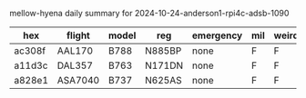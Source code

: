 mellow-hyena daily summary for 2024-10-24-anderson1-rpi4c-adsb-1090

|hex|flight|model|reg|emergency|mil|weirdo|
|--|--|--|--|--|--|--|
|ac308f|AAL170|B788|N885BP|none|F|F|
|a11d3c|DAL357|B763|N171DN|none|F|F|
|a828e1|ASA7040|B737|N625AS|none|F|F|
